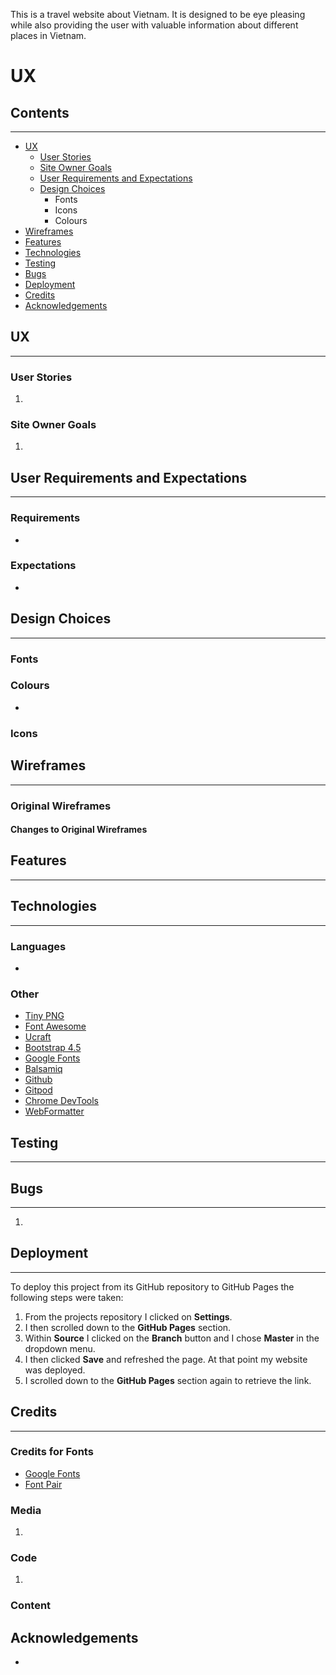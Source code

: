 This is a travel website about Vietnam. It is designed to be eye pleasing while also providing the user with valuable
information about different places in Vietnam.  

# UX
## Contents

---

- [UX](#ux)
  - [User Stories](#user-stories)
  - [Site Owner Goals](#goals)
  - [User Requirements and Expectations](#user-requirements)
  - [Design Choices](#design-choices)
    - Fonts
    - Icons
    - Colours
- [Wireframes](#wireframes)
- [Features](#features)
- [Technologies](#technologies)
- [Testing](#testing)
- [Bugs](#bugs)
- [Deployment](#deployment)
- [Credits](#credits)
- [Acknowledgements](#acknowledgements)

## <a name="ux">UX</a>

---

### <a name="user-stories">User Stories</a>

1. 


### <a name="goals">Site Owner Goals</a>

1. 


## <a name="user-requirements">User Requirements and Expectations</a>

---

### Requirements

- 

### Expectations

- 

## <a name="design-choices">Design Choices</a>

---

### Fonts



### Colours

- 

### Icons


## <a name="wireframes">Wireframes</a>

---

### Original Wireframes



#### Changes to Original Wireframes




## <a name="features">Features</a>

---



## <a name="technologies">Technologies</a>

---

### Languages

- 

### Other

- [Tiny PNG](https://tinypng.com/)
- [Font Awesome](https://fontawesome.com/)
- [Ucraft](https://www.ucraft.com/free-logo-maker)
- [Bootstrap 4.5](https://getbootstrap.com/)
- [Google Fonts](https://fonts.google.com/)
- [Balsamiq](https://balsamiq.com/)
- [Github](https://github.com/)
- [Gitpod](https://www.gitpod.io/)
- [Chrome DevTools](https://developers.google.com/web/tools/chrome-devtools)
- [WebFormatter](https://webformatter.com/html)


## <a name="testing">Testing</a>

---



## <a name="bugs">Bugs</a>

---

1. 

## <a name="deployment">Deployment</a>

---

To deploy this project from its GitHub repository to GitHub Pages the following steps were taken:
1. From the projects repository I clicked on **Settings**.
2. I then scrolled down to the **GitHub Pages** section.
3. Within **Source** I clicked on the **Branch** button and I chose **Master** in the dropdown menu.
4. I then clicked **Save** and refreshed the page. At that point my website was deployed.
5. I scrolled down to the **GitHub Pages** section again to retrieve the link.
## <a name="credits">Credits</a>

---

### Credits for Fonts

- [Google Fonts](https://fonts.google.com)
- [Font Pair](https://fontpair.co/)

### Media

1. 


### Code 
1. 

### Content


## <a name="acknowledgements">Acknowledgements</a>

- 